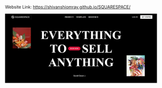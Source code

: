 Website Link: https://shivanshiomray.github.io/SQUARESPACE/

![Website](https://raw.githubusercontent.com/ShivanshiOmray/SQUARESPACE/main/img.png)
